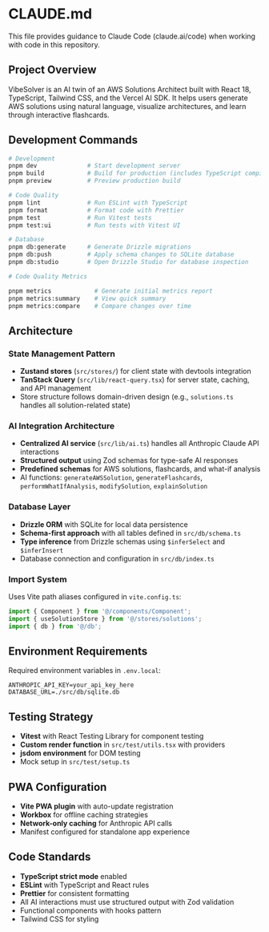# CLAUDE.md

This file provides guidance to Claude Code (claude.ai/code) when working with code in this repository.

## Project Overview

VibeSolver is an AI twin of an AWS Solutions Architect built with React 18, TypeScript, Tailwind CSS, and the Vercel AI SDK. It helps users generate AWS solutions using natural language, visualize architectures, and learn through interactive flashcards.

## Development Commands

```bash
# Development
pnpm dev              # Start development server
pnpm build            # Build for production (includes TypeScript compilation)
pnpm preview          # Preview production build

# Code Quality
pnpm lint             # Run ESLint with TypeScript
pnpm format           # Format code with Prettier
pnpm test             # Run Vitest tests
pnpm test:ui          # Run tests with Vitest UI

# Database
pnpm db:generate      # Generate Drizzle migrations
pnpm db:push          # Apply schema changes to SQLite database
pnpm db:studio        # Open Drizzle Studio for database inspection

# Code Quality Metrics

pnpm metrics            # Generate initial metrics report
pnpm metrics:summary    # View quick summary
pnpm metrics:compare    # Compare changes over time

```

## Architecture

### State Management Pattern
- **Zustand stores** (`src/stores/`) for client state with devtools integration
- **TanStack Query** (`src/lib/react-query.tsx`) for server state, caching, and API management
- Store structure follows domain-driven design (e.g., `solutions.ts` handles all solution-related state)

### AI Integration Architecture
- **Centralized AI service** (`src/lib/ai.ts`) handles all Anthropic Claude API interactions
- **Structured output** using Zod schemas for type-safe AI responses
- **Predefined schemas** for AWS solutions, flashcards, and what-if analysis
- AI functions: `generateAWSSolution`, `generateFlashcards`, `performWhatIfAnalysis`, `modifySolution`, `explainSolution`

### Database Layer
- **Drizzle ORM** with SQLite for local data persistence
- **Schema-first approach** with all tables defined in `src/db/schema.ts`
- **Type inference** from Drizzle schemas using `$inferSelect` and `$inferInsert`
- Database connection and configuration in `src/db/index.ts`

### Import System
Uses Vite path aliases configured in `vite.config.ts`:
```typescript
import { Component } from '@/components/Component';
import { useSolutionStore } from '@/stores/solutions';
import { db } from '@/db';
```

## Environment Requirements

Required environment variables in `.env.local`:
```
ANTHROPIC_API_KEY=your_api_key_here
DATABASE_URL=./src/db/sqlite.db
```

## Testing Strategy

- **Vitest** with React Testing Library for component testing
- **Custom render function** in `src/test/utils.tsx` with providers
- **jsdom environment** for DOM testing
- Mock setup in `src/test/setup.ts`

## PWA Configuration

- **Vite PWA plugin** with auto-update registration
- **Workbox** for offline caching strategies
- **Network-only caching** for Anthropic API calls
- Manifest configured for standalone app experience

## Code Standards

- **TypeScript strict mode** enabled
- **ESLint** with TypeScript and React rules
- **Prettier** for consistent formatting
- All AI interactions must use structured output with Zod validation
- Functional components with hooks pattern
- Tailwind CSS for styling
